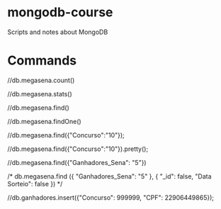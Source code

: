 # mongodb-course
Scripts and notes about MongoDB


<h1>Commands</h1> 

<p> //db.megasena.count()

//db.megasena.stats()

//db.megasena.find()

//db.megasena.findOne()

//db.megasena.find({"Concurso":"10"});

//db.megasena.find({"Concurso":"10"}).pretty();

//db.megasena.find({"Ganhadores_Sena": "5"})

/*
db.megasena.find
({
    "Ganhadores_Sena": "5"
}, 
{
    "_id": false,
    "Data Sorteio": false
}) */

//db.ganhadores.insert({"Concurso": 999999, "CPF": 22906449865});
 </p>
